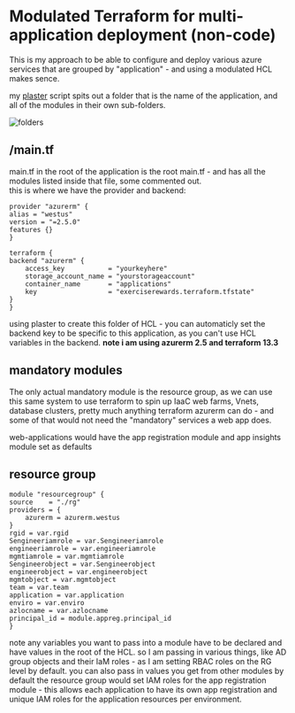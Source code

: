 # Modulated Terraform for multi-application deployment (non-code)

This is my approach to be able to configure and deploy various azure services that are grouped by "application" - and using a modulated HCL makes sence.

my [plaster](plaster.md) script spits out a folder that is the name of the application, and all of the modules in their own sub-folders.

![folders](https://stdsoinventory0001.blob.core.windows.net/mdwikiimages/plasterresults.png) 

## /main.tf

main.tf in the root of the application is the root main.tf - and has all the modules listed inside that file, some commented out.  
this is where we have the provider and backend:

    provider "azurerm" {
    alias = "westus"
    version = "=2.5.0"
    features {}
    }

    terraform {
    backend "azurerm" {
        access_key           = "yourkeyhere"
        storage_account_name = "yourstorageaccount"
        container_name       = "applications"
        key                  = "exerciserewards.terraform.tfstate"
    }
    }

using plaster to create this folder of HCL - you can automaticly set the backend key to be specific to this application, as you can't use HCL variables in the backend. 
**note i am using azurerm 2.5 and terraform 13.3**

## mandatory modules

The only actual mandatory module is the resource group, as we can use this same system to use terraform to spin up IaaC web farms, Vnets, database clusters, pretty much anything terraform azurerm can do - and some of that would not need the "mandatory" services a web app does. 

web-applications would have the app registration module and app insights module set as defaults

## resource group 

    module "resourcegroup" {
    source    = "./rg"
    providers = {
        azurerm = azurerm.westus
    }
    rgid = var.rgid
    Sengineeriamrole = var.Sengineeriamrole
    engineeriamrole = var.engineeriamrole
    mgmtiamrole = var.mgmtiamrole
    Sengineerobject = var.Sengineerobject
    engineerobject = var.engineerobject
    mgmtobject = var.mgmtobject
    team = var.team
    application = var.application
    enviro = var.enviro
    azlocname = var.azlocname
    principal_id = module.appreg.principal_id
    }

note any variables you want to pass into a module have to be declared and have values in the root of the HCL. so I am passing in various things, like AD group objects and their IaM roles - as I am setting RBAC roles on the RG level by default. 
you can also pass in values you get from other modules by default the resource group would set IAM roles for the app registration module - this allows each application to have its own app registration and unique IAM roles for the application resources per environment. 